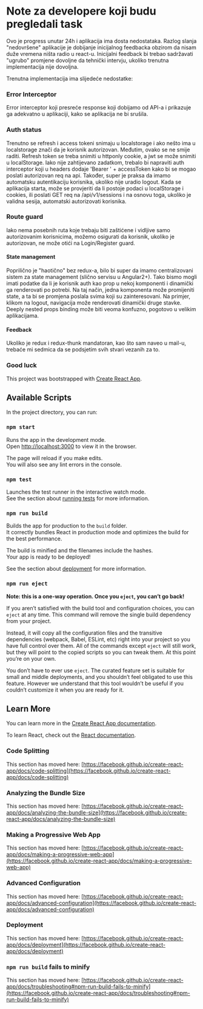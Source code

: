 # Note za developere koji budu pregledali task

Ovo je progress unutar 24h i aplikacija ima dosta nedostataka. Razlog slanja "nedovršene" aplikacije je dobijanje inicijalnog feedbacka obzirom da nisam duže vremena ništa radio u react-u. Inicijalni feedback bi trebao sadržavati "ugrubo" promjene dovoljne da tehnički intervju, ukoliko trenutna implementacija nije dovoljna.

Trenutna implementacija ima slijedeće nedostatke: 

### Error Interceptor

Error interceptor koji presreće response koji dobijamo od API-a i prikazuje ga adekvatno u aplikaciji, kako se aplikacija
ne bi srušila.

### Auth status

Trenutno se refresh i access tokeni snimaju u localstorage i ako nešto ima u localstorage znači da je korisnik autorizovan.
Međutim, ovako se ne smije raditi. Refresh token se treba snimiti u httponly cookie, a jwt se može snimiti u localStorage.
Iako nije zahtijevano zadatkom, trebalo bi napraviti auth interceptor koji u headers dodaje 'Bearer ' + accessToken
kako bi se mogao poslati autorizovan req na api. Također, super je praksa da imamo automatsku autentikaciju korisnika,
ukoliko nije uradio logout. Kada se aplikacija starta, može se provjeriti da li postoje podaci u localStorage i cookies,
ili poslati GET req na /api/v1/sessions i na osnovu toga, ukoliko je validna sesija, automatski autorizovati korisnika.

### Route guard

Iako nema posebnih ruta koje trebaju biti zaštićene i vidljive samo autorizovanim korisnicima, možemo osigurati da korisnik,
ukoliko je autorizovan, ne može otići na Login/Register guard.

#### State management

Poprilično je "haotično" bez redux-a, bilo bi super da imamo centralizovani sistem za state management
(slično servisu u Angular2+). Tako bismo mogli imati podatke da li je korisnik auth kao prop u nekoj komponenti
i dinamički ga renderovati po potrebi. Na taj način, jedna komponenta može promijeniti state, a ta bi se promjena
poslala svima koji su zainteresovani. Na primjer, klikom na logout, navigacija može renderovati dinamički druge stavke.
Deeply nested props binding može biti veoma konfuzno, pogotovo u velikim aplikacijama.

#### Feedback

Ukoliko je redux i redux-thunk mandatoran, kao što sam naveo u mail-u, trebaće mi sedmica da se podsjetim svih stvari vezanih za to.


### Good luck


This project was bootstrapped with [Create React App](https://github.com/facebook/create-react-app).

## Available Scripts

In the project directory, you can run:

### `npm start`

Runs the app in the development mode.\
Open [http://localhost:3000](http://localhost:3000) to view it in the browser.

The page will reload if you make edits.\
You will also see any lint errors in the console.

### `npm test`

Launches the test runner in the interactive watch mode.\
See the section about [running tests](https://facebook.github.io/create-react-app/docs/running-tests) for more information.

### `npm run build`

Builds the app for production to the `build` folder.\
It correctly bundles React in production mode and optimizes the build for the best performance.

The build is minified and the filenames include the hashes.\
Your app is ready to be deployed!

See the section about [deployment](https://facebook.github.io/create-react-app/docs/deployment) for more information.

### `npm run eject`

**Note: this is a one-way operation. Once you `eject`, you can’t go back!**

If you aren’t satisfied with the build tool and configuration choices, you can `eject` at any time. This command will remove the single build dependency from your project.

Instead, it will copy all the configuration files and the transitive dependencies (webpack, Babel, ESLint, etc) right into your project so you have full control over them. All of the commands except `eject` will still work, but they will point to the copied scripts so you can tweak them. At this point you’re on your own.

You don’t have to ever use `eject`. The curated feature set is suitable for small and middle deployments, and you shouldn’t feel obligated to use this feature. However we understand that this tool wouldn’t be useful if you couldn’t customize it when you are ready for it.

## Learn More

You can learn more in the [Create React App documentation](https://facebook.github.io/create-react-app/docs/getting-started).

To learn React, check out the [React documentation](https://reactjs.org/).

### Code Splitting

This section has moved here: [https://facebook.github.io/create-react-app/docs/code-splitting](https://facebook.github.io/create-react-app/docs/code-splitting)

### Analyzing the Bundle Size

This section has moved here: [https://facebook.github.io/create-react-app/docs/analyzing-the-bundle-size](https://facebook.github.io/create-react-app/docs/analyzing-the-bundle-size)

### Making a Progressive Web App

This section has moved here: [https://facebook.github.io/create-react-app/docs/making-a-progressive-web-app](https://facebook.github.io/create-react-app/docs/making-a-progressive-web-app)

### Advanced Configuration

This section has moved here: [https://facebook.github.io/create-react-app/docs/advanced-configuration](https://facebook.github.io/create-react-app/docs/advanced-configuration)

### Deployment

This section has moved here: [https://facebook.github.io/create-react-app/docs/deployment](https://facebook.github.io/create-react-app/docs/deployment)

### `npm run build` fails to minify

This section has moved here: [https://facebook.github.io/create-react-app/docs/troubleshooting#npm-run-build-fails-to-minify](https://facebook.github.io/create-react-app/docs/troubleshooting#npm-run-build-fails-to-minify)
